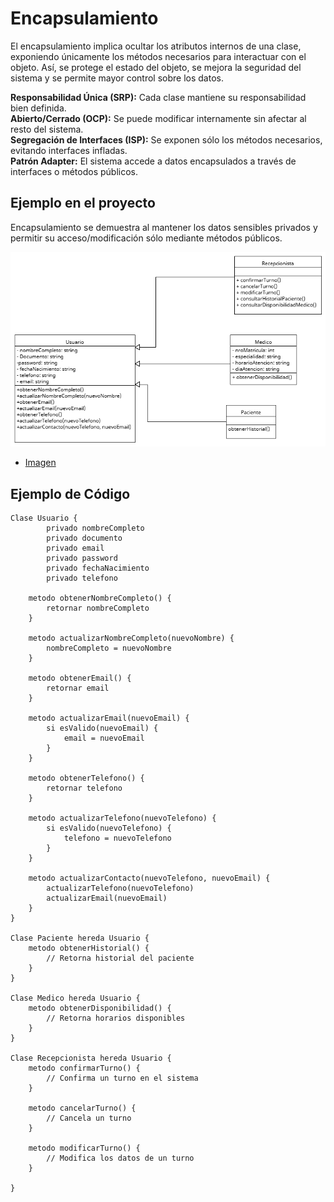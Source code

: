 # Encapsulamiento

El encapsulamiento implica ocultar los atributos internos de una clase, exponiendo únicamente los métodos necesarios para interactuar con el objeto. Así, se protege el estado del objeto, se mejora la seguridad del sistema y se permite mayor control sobre los datos.

**Responsabilidad Única (SRP):** Cada clase mantiene su responsabilidad bien definida.  
**Abierto/Cerrado (OCP):** Se puede modificar internamente sin afectar al resto del sistema.  
**Segregación de Interfaces (ISP):** Se exponen sólo los métodos necesarios, evitando interfaces infladas.  
**Patrón Adapter:** El sistema accede a datos encapsulados a través de interfaces o métodos públicos.

## Ejemplo en el proyecto

Encapsulamiento se demuestra al mantener los datos sensibles privados y permitir su acceso/modificación sólo mediante métodos públicos.

![Encapsulamiento](/img/DOOEncapsulamiento.png)

- [Imagen](https://drive.google.com/file/d/16dFcXYDUgxTCkK3NoTwxJERw9iIU2WwP/view?usp=drive_link)

## Ejemplo de Código

    Clase Usuario {
            privado nombreCompleto
            privado documento
            privado email
            privado password
            privado fechaNacimiento
            privado telefono

        metodo obtenerNombreCompleto() {
            retornar nombreCompleto
        }

        metodo actualizarNombreCompleto(nuevoNombre) {
            nombreCompleto = nuevoNombre
        }

        metodo obtenerEmail() {
            retornar email
        }

        metodo actualizarEmail(nuevoEmail) {
            si esValido(nuevoEmail) {
                email = nuevoEmail
            }
        }

        metodo obtenerTelefono() {
            retornar telefono
        }

        metodo actualizarTelefono(nuevoTelefono) {
            si esValido(nuevoTelefono) {
                telefono = nuevoTelefono
            }
        }

        metodo actualizarContacto(nuevoTelefono, nuevoEmail) {
            actualizarTelefono(nuevoTelefono)
            actualizarEmail(nuevoEmail)
        }
    }

    Clase Paciente hereda Usuario {
        metodo obtenerHistorial() {
            // Retorna historial del paciente
        }
    }

    Clase Medico hereda Usuario {
        metodo obtenerDisponibilidad() {
            // Retorna horarios disponibles
        }
    }

    Clase Recepcionista hereda Usuario {
        metodo confirmarTurno() {
            // Confirma un turno en el sistema
        }

        metodo cancelarTurno() {
            // Cancela un turno
        }

        metodo modificarTurno() {
            // Modifica los datos de un turno
        }

    }
